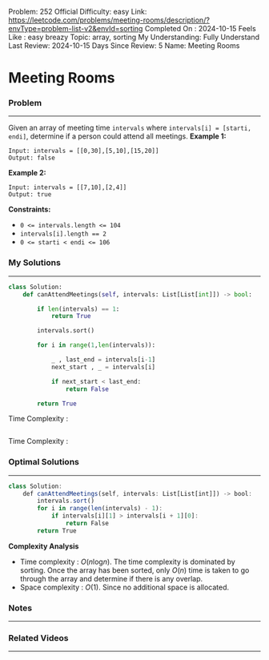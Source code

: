 Problem: 252
Official Difficulty: easy
Link: https://leetcode.com/problems/meeting-rooms/description/?envType=problem-list-v2&envId=sorting
Completed On : 2024-10-15
Feels Like : easy breazy
Topic: array, sorting
My Understanding: Fully Understand
Last Review: 2024-10-15
Days Since Review: 5
Name: Meeting Rooms

# Meeting Rooms
### Problem
___
Given an array of meeting time `intervals` where `intervals[i] = [starti, endi]`, determine if a person could attend all meetings.
**Example 1:**
```plain text
Input: intervals = [[0,30],[5,10],[15,20]]
Output: false

```
**Example 2:**
```plain text
Input: intervals = [[7,10],[2,4]]
Output: true

```
**Constraints:**
- `0 <= intervals.length <= 104`
- `intervals[i].length == 2`
- `0 <= starti < endi <= 106`
### My Solutions
___
```python
class Solution:
    def canAttendMeetings(self, intervals: List[List[int]]) -> bool:

        if len(intervals) == 1:
            return True

        intervals.sort()

        for i in range(1,len(intervals)):

            _ , last_end = intervals[i-1]
            next_start , _ = intervals[i]

            if next_start < last_end:
                return False

        return True

```

Time Complexity :
```python

```

Time Complexity : 
### Optimal Solutions
___
```javascript
class Solution:
    def canAttendMeetings(self, intervals: List[List[int]]) -> bool:
        intervals.sort()
        for i in range(len(intervals) - 1):
            if intervals[i][1] > intervals[i + 1][0]:
                return False
        return True
```
**Complexity Analysis**
- Time complexity : *O*(*n*log*n*).
The time complexity is dominated by sorting. Once the array has been sorted, only *O*(*n*) time is taken to go through the array and determine if there is any overlap.
- Space complexity : *O*(1).
Since no additional space is allocated.
### Notes
___
 
### Related Videos 
___
[]()